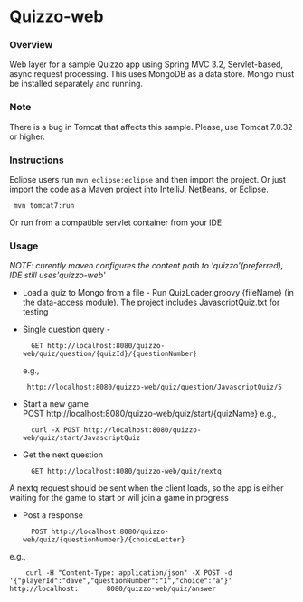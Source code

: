 Quizzo-web
==========================================
### Overview

Web layer for a sample Quizzo app using Spring MVC 3.2, Servlet-based, async request processing. This uses MongoDB as a data store. Mongo must be installed separately and running. 

### Note

There is a bug in Tomcat that affects this sample. Please, use Tomcat 7.0.32 or higher.

### Instructions

Eclipse users run `mvn eclipse:eclipse` and then import the project. Or just import the code as a Maven project into IntelliJ, NetBeans, or Eclipse.

     mvn tomcat7:run
 
Or run from a compatible servlet container from your IDE


### Usage

_NOTE: curently maven configures the content path to 'quizzo'(preferred), IDE still uses'quizzo-web'_

* Load a quiz to Mongo from a file - Run QuizLoader.groovy {fileName} (in the data-access module). The project includes JavascriptQuiz.txt for testing

* Single question query - 
 		
 		GET http://localhost:8080/quizzo-web/quiz/question/{quizId}/{questionNumber}
 	
 	e.g.,


       http://localhost:8080/quizzo-web/quiz/question/JavascriptQuiz/5


* Start a new game        
        POST http://localhost:8080/quizzo-web/quiz/start/{quizName}
e.g., 
        
        curl -X POST http://localhost:8080/quizzo-web/quiz/start/JavascriptQuiz

* Get the next question

		GET http://localhost:8080/quizzo-web/quiz/nextq

A nextq request should be sent when the client loads, so the app is either waiting for the game to start or will join a game in progress

* Post a response
 
        POST http://localhost:8080/quizzo-web/quiz/{questionNumber}/{choiceLetter}
e.g., 

		curl -H "Content-Type: application/json" -X POST -d 		'{"playerId":"dave","questionNumber":"1","choice":"a"}' http://localhost:		8080/quizzo-web/quiz/answer
			

	

